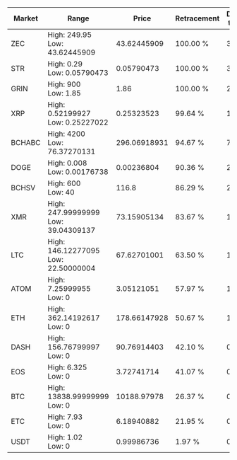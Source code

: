 | Market | Range | Price| Retracement | Doubles to 50% |
| --- | --- | --- | --- | --- |
| ZEC | High: 249.95<br />Low: 43.62445909 | 43.62445909 | 100.00 % | 3.36 |
| STR | High: 0.29<br />Low: 0.05790473 | 0.05790473 | 100.00 % | 3.00 |
| GRIN | High: 900<br />Low: 1.85 | 1.86 | 100.00 % | 242.43 |
| XRP | High: 0.52199927<br />Low: 0.25227022 | 0.25323523 | 99.64 % | 1.53 |
| BCHABC | High: 4200<br />Low: 76.37270131 | 296.06918931 | 94.67 % | 7.22 |
| DOGE | High: 0.008<br />Low: 0.00176738 | 0.00236804 | 90.36 % | 2.06 |
| BCHSV | High: 600<br />Low: 40 | 116.8 | 86.29 % | 2.74 |
| XMR | High: 247.99999999<br />Low: 39.04309137 | 73.15905134 | 83.67 % | 1.96 |
| LTC | High: 146.12277095<br />Low: 22.50000004 | 67.62701001 | 63.50 % | 1.25 |
| ATOM | High: 7.25999955<br />Low: 0 | 3.05121051 | 57.97 % | 1.19 |
| ETH | High: 362.14192617<br />Low: 0 | 178.66147928 | 50.67 % | 1.01 |
| DASH | High: 156.76799997<br />Low: 0 | 90.76914403 | 42.10 % | 0.00 |
| EOS | High: 6.325<br />Low: 0 | 3.72741714 | 41.07 % | 0.00 |
| BTC | High: 13838.99999999<br />Low: 0 | 10188.97978 | 26.37 % | 0.00 |
| ETC | High: 7.93<br />Low: 0 | 6.18940882 | 21.95 % | 0.00 |
| USDT | High: 1.02<br />Low: 0 | 0.99986736 | 1.97 % | 0.00 |
